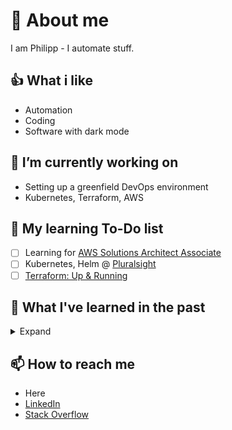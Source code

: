 # 👹 About me

I am Philipp - I automate stuff.

## 👍 What i like

- Automation
- Coding
- Software with dark mode

## 🔭 I’m currently working on

- Setting up a greenfield DevOps environment
- Kubernetes, Terraform, AWS

## 🌱 My learning To-Do list

- [ ] Learning for [AWS Solutions Architect Associate](https://aws.amazon.com/certification/certified-solutions-architect-associate/?ch=tile&tile=getstarted)
- [ ] Kubernetes, Helm @ [Pluralsight](https://pluralsight.com)
- [ ] [Terraform: Up & Running](https://www.oreilly.com/library/view/terraform-up/9781492046899/)

## 📖 What I've learned in the past

<details>
<summary>Expand</summary>

- [x] [08/21 - Udemy - Docker and Kubernetes: The Complete Guide](https://www.udemy.com/course/docker-and-kubernetes-the-complete-guide/)
- [x] [04/21 - Exam - AZ-400 - Designing and Implementing Microsoft DevOps Solutions](https://docs.microsoft.com/en-us/learn/certifications/exams/az-400)
- [x] [04/21 - Cloudskills.io - Microsoft Azure DevOps Engineer Certification AZ-400](https://cloudskills.io)
- [x] [02/21 - Udemy - Dive into Ansible](https://www.udemy.com/course/diveintoansible/)
- [x] [02/21 - Exam - AZ-104 - Microsoft Azure Administrator](https://docs.microsoft.com/en-us/learn/certifications/exams/az-104)
- [x] [01/21 - 02/21 - Udemy - AZ-104 Microsoft Azure Administrator II](https://www.udemy.com/course/microsoft-certified-azure-administrator/)
- [x] [12/20 - 01/21 - Udemy - AZ-104 Microsoft Azure Administrator I](https://www.udemy.com/course/70533-azure/)
- [x] [10/20 - Professional Scrum Master I](https://www.scrum.org/professional-scrum-master-i-certification)
- [x] 09/20+ - [VIM and VIM in VS Code](https://github.com/VSCodeVim/Vim)
- [x] 08/20+ - 10 Finger typing
</details>

## 📫 How to reach me

- Here
- [LinkedIn](https://www.linkedin.com/in/philipp-maier-801b54138)
- [Stack Overflow](https://stackoverflow.com/users/14100666/philmph)

